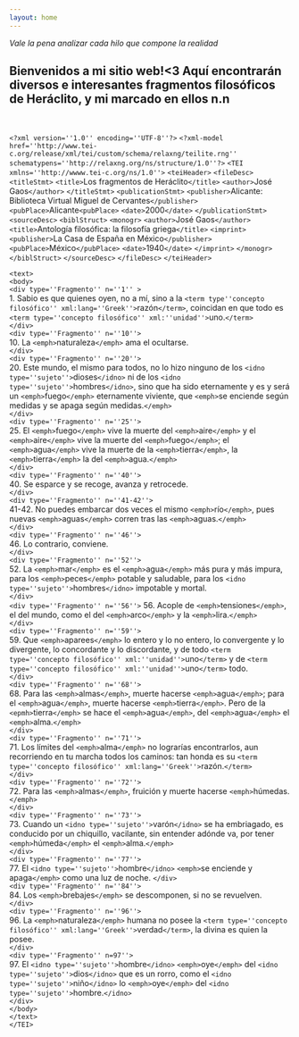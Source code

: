 ```yaml
---
layout: home
---
```


*Vale la pena analizar cada hilo que compone la realidad*

Bienvenidos a mi sitio web!<3 Aquí encontrarán  diversos e interesantes fragmentos filosóficos de Heráclito, y mi marcado en ellos n.n
---
<br>

  `<?xml version=''1.0'' encoding=''UTF-8''?>` `<?xml-model href=''http://www.tei-c.org/release/xml/tei/custom/schema/relaxng/teilite.rng''
schematypens=''http://relaxng.org/ns/structure/1.0''?>` `<TEI xmlns=''http://wwww.tei-c.org/ns/1.0''>`
  `<teiHeader>`
  `<fileDesc>`
  `<titleStmt>`
  `<title>`Los fragmentos de Heráclito`</title>`
  `<author>`José Gaos`</author>`
  `</titleStmt>`
  `<publicationStmt>`
  `<publisher>`Alicante: Biblioteca Virtual Miguel de Cervantes`</publisher>`
  `<pubPlace>`Alicante`<pubPlace>`
  `<date>`2000`</date>`
  `</publicationStmt>`
  `<sourceDesc>`
  `<biblStruct>`
  `<monogr>`
  `<author>`José Gaos`</author>`
  `<title>`Antología filosófica: la filosofía griega`</title>`
  `<imprint>`
  `<publisher>`La Casa de España en México`</publisher>`
  `<pubPlace>`México`</pubPlace>`
  `<date>`1940`</date>`
  `</imprint>`
  `</monogr>`
  `</biblStruct>`
  `</sourceDesc>`
  `</fileDesc>`
  `</teiHeader>`
  
  `<text>`
  <br>
    `<body>`
    <br>
      `<div type=''Fragmento'' n=''1'' >`
      <br>
      1. Sabio es que quienes oyen, no a mí, sino a la `<term type''concepto filosófico'' xml:lang=''Greek''>`razón`</term>`, coincidan en que todo es `<term type=''concepto filosófico'' xml:''unidad''>`uno.`</term>`<br>
      `</div>`
      <br>
      `<div type=''Fragmento'' n=''10''>`
      <br>
      10. La `<emph>`naturaleza`</emph>` ama el ocultarse.<br>
      `</div>`
      <br>
      `<div type=''Fragmento'' n=''20''>`
      <br>
      20. Este mundo, el mismo para todos, no lo hizo ninguno de los `<idno type=''sujeto''>`dioses`</idno>` ni de los `<idno type=''sujeto''>`hombres`</idno>`, sino que ha sido eternamente y es y será un `<emph>`fuego`</emph>` eternamente viviente, que `<emph>`se enciende según medidas y se apaga según medidas.`</emph>`<br>
      `</div>`
      <br>
      `<div type=''Fragmento'' n=''25''>`
      <br>
      25. El `<emph>`fuego`</emph>` vive la muerte del `<emph>`aire`</emph>` y el `<emph>`aire`</emph>` vive la muerte del `<emph>`fuego`</emph>`; el `<emph>`agua`</emph>` vive la muerte de la `<emph>`tierra`</emph>`, la `<emph>`tierra`</emph>` la del `<emph>`agua.`</emph>`<br>
      `</div>`
      <br>
      `<div type=''Fragmento'' n=''40''>`
      <br>
      40. Se esparce y se recoge, avanza y retrocede.<br>
      `</div>`
      <br>
      `<div type=''Fragmento'' n=''41-42''>`
      <br>
      41-42. No puedes embarcar dos veces el mismo `<emph>`río`</emph>`, pues nuevas `<emph>`aguas`</emph>` corren tras las `<emph>`aguas.`</emph>`<br>
      `</div>`
      <br>
      `<div type=''Fragmento'' n=''46''>`
      <br>
      46. Lo contrario, conviene.<br>
      `</div>`
      <br>
      `<div type=''Fragmento'' n=''52''>`
      <br>
      52. La `<emph>`mar`</emph>` es el `<emph>`agua`</emph>` más pura y más impura, para los `<emph>`peces`</emph>` potable y saludable, para los `<idno type=''sujeto''>`hombres`</idno>` impotable y mortal.<br>
      `</div>`
      <br>
      `<div type=''Fragmento'' n=''56''>`
      56. Acople de `<emph>`tensiones`</emph>`, el del mundo, como el del `<emph>`arco`</emph>` y la `<emph>`lira.`</emph>`<br>
      `</div>`
      <br>
      `<div type=''Fragmento'' n=''59''>`
      <br>
      59. Que `<emph>`aparees`</emph>` lo entero y lo no entero, lo convergente y lo divergente, lo concordante y lo discordante, y de todo `<term type=''concepto filosófico'' xml:''unidad''>`uno`</term>` y de `<term type=''concepto filosófico'' xml:''unidad''>`uno`</term>` todo.<br>
      `</div>`
      <br>
      `<div type=''Fragmento'' n=''68''>`
      <br>
      68. Para las `<emph>`almas`</emph>`, muerte hacerse `<emph>`agua`</emph>`; para el `<emph>`agua`</emph>`, muerte hacerse `<emph>`tierra`</emph>`. Pero de la `<epmh>`tierra`</emph>` se hace el `<emph>`agua`</emph>`, del `<emph>`agua`</emph>` el `<emph>`alma.`</emph>`<br>
      `</div>`
      <br>
      `<div type=''Fragmento'' n=''71''>`
      <br>
      71. Los límites del `<emph>`alma`</emph>` no lograrías encontrarlos, aun recorriendo en tu marcha todos los caminos: tan honda es su `<term type=''concepto filosófico'' xml:lang=''Greek''>`razón.`</term>`<br>
      `</div>`
      <br>
      `<div type=''Fragmento'' n=''72''>`
      <br>
      72. Para las `<emph>`almas`</emph>`, fruición y muerte hacerse `<emph>`húmedas.`</emph>`<br>
      `</div>`
      <br>
      `<div type=''Fragmento'' n=''73''>`
      <br>
      73. Cuando un `<idno type=''sujeto''>`varón`</idno>` se ha embriagado, es conducido por un chiquillo, vacilante, sin entender adónde va, por tener `<emph>`húmeda`</emph>` el `<emph>`alma.`</emph>`<br>
        `</div>`
        <br>
      `<div type=''Fragmento'' n=''77''>`
      <br>
      77. El `<idno type=''sujeto''>`hombre`</idno>` `<emph>`se enciende y apaga`</emph>` como una luz de noche.
      `</div>`
      <br>
      `<div type=''Fragmento'' n=''84''>`
      <br>
      84. Los `<emph>`brebajes`</emph>` se descomponen, si no se revuelven.<br>
      `</div>`
      <br>
      `<div type=''Fragmento'' n=''96''>`
      <br>
      96. La `<emph>`naturaleza`</emph>` humana no posee la `<term type=''concepto filosófico'' xml:lang=''Greek''>`verdad`</term>`, la divina es quien la posee.<br>
      `</div>`
      <br>
      `<div type=''Fragmento'' n=97''>`
      <br>
      97. El `<idno type=''sujeto''>`hombre`</idno>` `<emph>`oye`</emph>`  del `<idno type=''sujeto''>`dios`</idno>` que es un rorro, como el `<idno type=''sujeto''>`niño`</idno>` lo `<emph>`oye`</emph>` del `<idno type=''sujeto''>`hombre.`</idno>`<br>
      `</div>`
      <br>
  `</body>`
  <br>
  `</text>`
  <br>
  `</TEI>`
  

